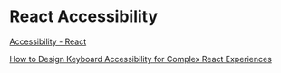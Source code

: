 # React Accessibility

[Accessibility - React](https://reactjs.org/docs/accessibility.html)

[How to Design Keyboard Accessibility for Complex React Experiences](https://www.freecodecamp.org/news/designing-keyboard-accessibility-for-complex-react-experiences/)